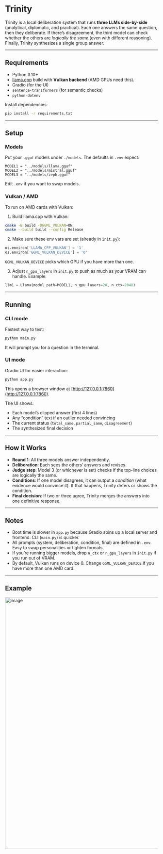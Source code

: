 # Trinity

Trinity is a local deliberation system that runs **three LLMs side-by-side** (analytical, diplomatic, and practical). Each one answers the same question, then they deliberate. If there’s disagreement, the third model can check whether the others are *logically the same* (even with different reasoning). Finally, Trinity synthesizes a single group answer.

---

## Requirements

* Python 3.10+
* [llama.cpp](https://github.com/ggerganov/llama.cpp) build with **Vulkan backend** (AMD GPUs need this).
* Gradio (for the UI)
* `sentence-transformers` (for semantic checks)
* `python-dotenv`

Install dependencies:

```bash
pip install -r requirements.txt
```

---

## Setup

### Models

Put your `.gguf` models under `./models`. The defaults in `.env` expect:

```
MODEL1 = "../models/llama.gguf"
MODEL2 = "../models/mistral.gguf"
MODEL3 = "../models/zeph.gguf"
```

Edit `.env` if you want to swap models.

### Vulkan / AMD

To run on AMD cards with Vulkan:

1. Build llama.cpp with Vulkan:

```bash
cmake -B build -DGGML_VULKAN=ON
cmake --build build --config Release
```

2. Make sure these env vars are set (already in `init.py`):

```python
os.environ['LLAMA_CPP_VULKAN'] = '1'
os.environ['GGML_VULKAN_DEVICE'] = '0'
```

`GGML_VULKAN_DEVICE` picks which GPU if you have more than one.

3. Adjust `n_gpu_layers` in `init.py` to push as much as your VRAM can handle. Example:

```python
llm1 = Llama(model_path=MODEL1, n_gpu_layers=28, n_ctx=2048)
```

---

## Running

### CLI mode

Fastest way to test:

```bash
python main.py
```

It will prompt you for a question in the terminal.

### UI mode

Gradio UI for easier interaction:

```bash
python app.py
```

This opens a browser window at [http://127.0.0.1:7860](http://127.0.0.1:7860).

The UI shows:

* Each model’s clipped answer (first 4 lines)
* Any “condition” text if an outlier needed convincing
* The current status (`total_same`, `partial_same`, `disagreement`)
* The synthesized final decision

---

## How it Works

* **Round 1**: All three models answer independently.
* **Deliberation**: Each sees the others’ answers and revises.
* **Judge step**: Model 3 (or whichever is set) checks if the top-line choices are logically the same.
* **Conditions**: If one model disagrees, it can output a *condition* (what evidence would convince it). If that happens, Trinity defers or shows the condition.
* **Final decision**: If two or three agree, Trinity merges the answers into one definitive response.

---

## Notes

* Boot time is slower in `app.py` because Gradio spins up a local server and frontend. CLI (`main.py`) is quicker.
* All prompts (system, deliberation, condition, final) are defined in `.env`. Easy to swap personalities or tighten formats.
* If you’re running bigger models, drop `n_ctx` or `n_gpu_layers` in `init.py` if you run out of VRAM.
* By default, Vulkan runs on device 0. Change `GGML_VULKAN_DEVICE` if you have more than one AMD card.

---

## Example
<img width="1510" height="830" alt="image" src="https://github.com/user-attachments/assets/c078eea7-2b83-4d55-b41e-ec7c6d22888b" />
